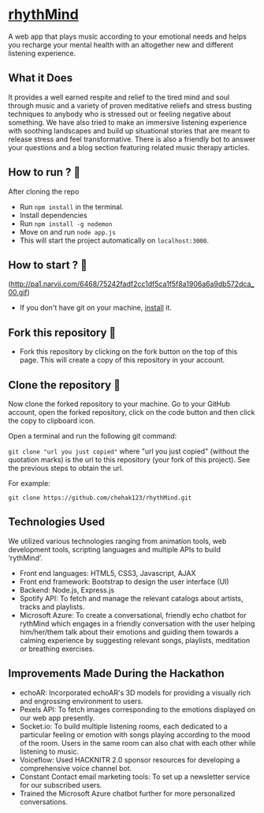# [rhythMind](https://github.com/Swatilekha-Roy/rhythMind)
A web app that plays music according to your emotional needs and helps you recharge your mental health with an altogether new and different listening experience.

## What it Does
It provides a well earned respite and relief to the tired mind and soul through music and a variety of proven meditative reliefs and stress busting techniques to anybody who is stressed out or feeling negative about something. We have also tried to make an immersive listening experience with soothing landscapes and build up situational stories that are meant to release stress and feel transformative. There is also a friendly bot to answer your questions and a blog section featuring related music therapy articles.

## How to run ? 🛴
After cloning the repo
- Run `npm install` in the terminal.
- Install dependencies
- Run `npm install -g nodemon`
- Move on and run `node app.js`
- This will start the project automatically on `localhost:3000`.

## How to start ? 🎪
(http://pa1.narvii.com/6468/75242fadf2cc1df5ca1f5f8a1906a6a9db572dca_00.gif)
- If you don't have git on your machine, [install](https://docs.github.com/en/github/getting-started-with-github/set-up-git) it.

## Fork this repository 🚀
- Fork this repository by clicking on the fork button on the top of this page. This will create a copy of this repository in your account.

## Clone the repository 🏁
Now clone the forked repository to your machine. Go to your GitHub account, open the forked repository, click on the code button and then click the copy to clipboard icon.

Open a terminal and run the following git command:

`git clone "url you just copied"`
where "url you just copied" (without the quotation marks) is the url to this repository (your fork of this project). See the previous steps to obtain the url.

For example:

`git clone https://github.com/chehak123/rhythMind.git`

## Technologies Used
We utilized various technologies ranging from animation tools, web development tools, scripting languages and multiple APIs to build ‘rythMind’. 
- Front end languages: HTML5, CSS3, Javascript, AJAX
- Front end framework: Bootstrap to design the user interface (UI)
- Backend: Node.js, Express.js
- Spotify API: To fetch and manage the relevant catalogs about artists, tracks and playlists.  
- Microsoft Azure: To create a conversational, friendly echo chatbot for rythMind which engages in a friendly conversation with the user helping him/her/them talk about their emotions and guiding them towards a calming experience by suggesting relevant songs, playlists, meditation or breathing exercises.

## Improvements Made During the Hackathon
- echoAR: Incorporated echoAR's 3D models for providing a visually rich and engrossing environment to users. 
- Pexels API: To fetch images corresponding to the emotions displayed on our web app presently. 
- Socket.io: To build multiple listening rooms, each dedicated to a particular feeling or emotion with songs playing according to the mood of the room. Users in the same room can also chat with each other while listening to music.
- Voiceflow: Used HACKNITR 2.0 sponsor resources for developing a comprehensive voice channel bot. 
- Constant Contact email marketing tools: To set up a newsletter service for our subscribed users. 
- Trained the Microsoft Azure chatbot further for more personalized conversations.

